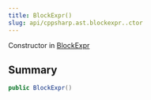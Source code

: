 ```yaml
---
title: BlockExpr()
slug: api/cppsharp.ast.blockexpr..ctor
---
```

Constructor in [BlockExpr](/api/cppsharp/ast/blockexpr)

## Summary



```csharp
public BlockExpr()
```

